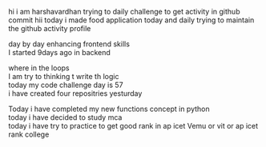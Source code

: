 hi i am harshavardhan  trying to daily challenge to get activity in github commit
 hii today i made food application 
today and daily trying to maintain the github activity profile     
            
   day by day enhancing frontend skills      
    I started 9days ago in backend   
                  
   where in the loops         
   I am try to thinking t write th logic    
    today my code challenge day is 57      
      i have   created four repositries yesturday 
         
 Today i have completed my new functions concept in python  
 today i have decided to study mca  
 today i have try to practice to get good rank in ap icet
  Vemu or vit or ap icet rank college
   
